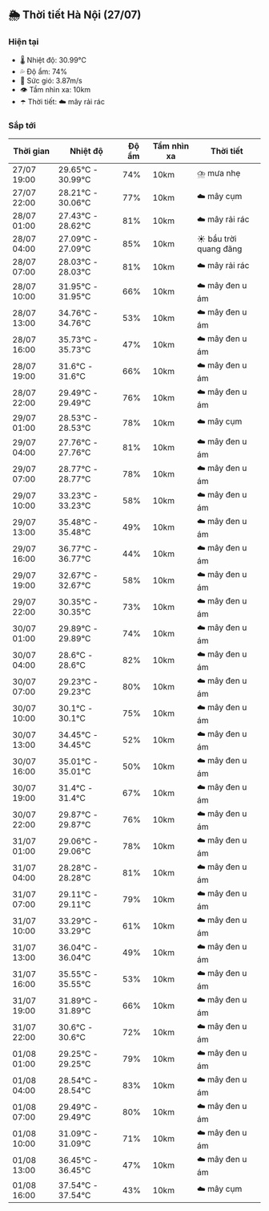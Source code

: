 ## 🌦️ Thời tiết Hà Nội (27/07)

### Hiện tại

- 🌡️ Nhiệt độ: 30.99℃
- 💦 Độ ẩm: 74%
- 💨 Sức gió: 3.87m/s
- 👁️ Tầm nhìn xa: 10km
- ☂️ Thời tiết: ☁️ mây rải rác

### Sắp tới

| Thời gian | Nhiệt độ | Độ ẩm | Tầm nhìn xa | Thời tiết |
| --- | --- | --- | --- | --- |
| 27/07 19:00 | 29.65℃ - 30.99℃ | 74% | 10km | ⛈️ mưa nhẹ |
| 27/07 22:00 | 28.21℃ - 30.06℃ | 77% | 10km | ☁️ mây cụm |
| 28/07 01:00 | 27.43℃ - 28.62℃ | 81% | 10km | ☁️ mây rải rác |
| 28/07 04:00 | 27.09℃ - 27.09℃ | 85% | 10km | ☀️ bầu trời quang đãng |
| 28/07 07:00 | 28.03℃ - 28.03℃ | 81% | 10km | ☁️ mây rải rác |
| 28/07 10:00 | 31.95℃ - 31.95℃ | 66% | 10km | ☁️ mây đen u ám |
| 28/07 13:00 | 34.76℃ - 34.76℃ | 53% | 10km | ☁️ mây đen u ám |
| 28/07 16:00 | 35.73℃ - 35.73℃ | 47% | 10km | ☁️ mây đen u ám |
| 28/07 19:00 | 31.6℃ - 31.6℃ | 66% | 10km | ☁️ mây đen u ám |
| 28/07 22:00 | 29.49℃ - 29.49℃ | 76% | 10km | ☁️ mây đen u ám |
| 29/07 01:00 | 28.53℃ - 28.53℃ | 78% | 10km | ☁️ mây cụm |
| 29/07 04:00 | 27.76℃ - 27.76℃ | 81% | 10km | ☁️ mây đen u ám |
| 29/07 07:00 | 28.77℃ - 28.77℃ | 78% | 10km | ☁️ mây đen u ám |
| 29/07 10:00 | 33.23℃ - 33.23℃ | 58% | 10km | ☁️ mây đen u ám |
| 29/07 13:00 | 35.48℃ - 35.48℃ | 49% | 10km | ☁️ mây đen u ám |
| 29/07 16:00 | 36.77℃ - 36.77℃ | 44% | 10km | ☁️ mây đen u ám |
| 29/07 19:00 | 32.67℃ - 32.67℃ | 58% | 10km | ☁️ mây đen u ám |
| 29/07 22:00 | 30.35℃ - 30.35℃ | 73% | 10km | ☁️ mây đen u ám |
| 30/07 01:00 | 29.89℃ - 29.89℃ | 74% | 10km | ☁️ mây đen u ám |
| 30/07 04:00 | 28.6℃ - 28.6℃ | 82% | 10km | ☁️ mây đen u ám |
| 30/07 07:00 | 29.23℃ - 29.23℃ | 80% | 10km | ☁️ mây đen u ám |
| 30/07 10:00 | 30.1℃ - 30.1℃ | 75% | 10km | ☁️ mây đen u ám |
| 30/07 13:00 | 34.45℃ - 34.45℃ | 52% | 10km | ☁️ mây đen u ám |
| 30/07 16:00 | 35.01℃ - 35.01℃ | 50% | 10km | ☁️ mây đen u ám |
| 30/07 19:00 | 31.4℃ - 31.4℃ | 67% | 10km | ☁️ mây đen u ám |
| 30/07 22:00 | 29.87℃ - 29.87℃ | 76% | 10km | ☁️ mây đen u ám |
| 31/07 01:00 | 29.06℃ - 29.06℃ | 78% | 10km | ☁️ mây đen u ám |
| 31/07 04:00 | 28.28℃ - 28.28℃ | 81% | 10km | ☁️ mây đen u ám |
| 31/07 07:00 | 29.11℃ - 29.11℃ | 79% | 10km | ☁️ mây đen u ám |
| 31/07 10:00 | 33.29℃ - 33.29℃ | 61% | 10km | ☁️ mây đen u ám |
| 31/07 13:00 | 36.04℃ - 36.04℃ | 49% | 10km | ☁️ mây đen u ám |
| 31/07 16:00 | 35.55℃ - 35.55℃ | 53% | 10km | ☁️ mây đen u ám |
| 31/07 19:00 | 31.89℃ - 31.89℃ | 66% | 10km | ☁️ mây đen u ám |
| 31/07 22:00 | 30.6℃ - 30.6℃ | 72% | 10km | ☁️ mây đen u ám |
| 01/08 01:00 | 29.25℃ - 29.25℃ | 79% | 10km | ☁️ mây đen u ám |
| 01/08 04:00 | 28.54℃ - 28.54℃ | 83% | 10km | ☁️ mây đen u ám |
| 01/08 07:00 | 29.49℃ - 29.49℃ | 80% | 10km | ☁️ mây đen u ám |
| 01/08 10:00 | 31.09℃ - 31.09℃ | 71% | 10km | ☁️ mây đen u ám |
| 01/08 13:00 | 36.45℃ - 36.45℃ | 47% | 10km | ☁️ mây đen u ám |
| 01/08 16:00 | 37.54℃ - 37.54℃ | 43% | 10km | ☁️ mây cụm |
